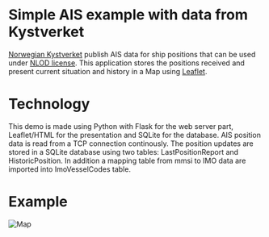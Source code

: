 # Simple AIS example with data from Kystverket
[Norwegian Kystverket](http://kystverket.no) publish AIS data for ship positions that can be used under [NLOD license](https://data.norge.no/nlod/no/1.0). This application stores the positions received and present current situation and history in a Map using [Leaflet](http://http://leafletjs.com).

# Technology
This demo is made using Python with Flask for the web server part, Leaflet/HTML for the presentation and SQLite for the database. AIS position data is read from a TCP connection continously. The position updates are stored in a SQLite database using two tables: LastPositionReport and HistoricPosition. In addition a mapping table from mmsi to IMO data are imported into ImoVesselCodes table.

# Example
![Map](doc/AIS_history.png)
